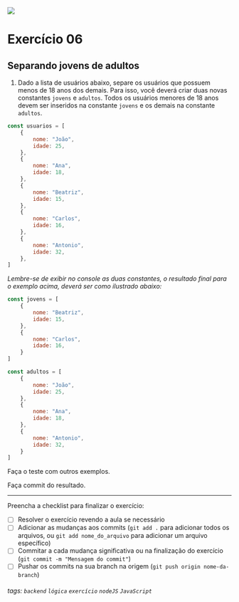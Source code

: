 ![](https://i.imgur.com/xG74tOh.png)

# Exercício 06

## Separando jovens de adultos

1. Dado a lista de usuários abaixo, separe os usuários que possuem menos de 18 anos dos demais. Para isso, você deverá criar duas novas constantes `jovens` e `adultos`. Todos os usuários menores de 18 anos devem ser inseridos na constante `jovens` e os demais na constante `adultos`.

```javascript
const usuarios = [
    {
        nome: "João",
        idade: 25,
    },
    {
        nome: "Ana",
        idade: 18,
    },
    {
        nome: "Beatriz",
        idade: 15,
    },
    {
        nome: "Carlos",
        idade: 16,
    },
    {
        nome: "Antonio",
        idade: 32,
    },
]
```

_Lembre-se de exibir no console as duas constantes, o resultado final para o exemplo acima, deverá ser como ilustrado abaixo:_

```javascript
const jovens = [
    {
        nome: "Beatriz",
        idade: 15,
    },
    {
        nome: "Carlos",
        idade: 16,
    }
]
```

```javascript
const adultos = [
    {
        nome: "João",
        idade: 25,
    },
    {
        nome: "Ana",
        idade: 18,
    },
    {
        nome: "Antonio",
        idade: 32,
    }
]
```

Faça o teste com outros exemplos.

Faça commit do resultado.

---

Preencha a checklist para finalizar o exercício:

-   [ ] Resolver o exercício revendo a aula se necessário
-   [ ] Adicionar as mudanças aos commits (`git add .` para adicionar todos os arquivos, ou `git add nome_do_arquivo` para adicionar um arquivo específico)
-   [ ] Commitar a cada mudança significativa ou na finalização do exercício (`git commit -m "Mensagem do commit"`)
-   [ ] Pushar os commits na sua branch na origem (`git push origin nome-da-branch`)

###### tags: `backend` `lógica` `exercício` `nodeJS` `JavaScript`